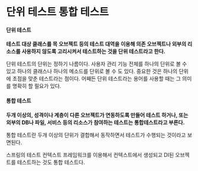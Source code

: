 # 단위 테스트 통합 테스트



#### 단위 테스트

  **테스트 대상 클래스를 목 오브젝트 등의 테스트 대역을 이용해 의존 오브젝트나 외부의 리소스를 사용하지 않도록 고리시켜서 테스트하는 것을 단위 테스트라고 한다.**

  단위 테스트의 단위는 정하기 나름이다. 사용자 관리 기능 전체를 하나의 단위로 볼 수  있고 하나의 클래스나 하나의 메소드를 단위로 볼 수 도 있다. 중요한 것은 하나의 단위에 초점을 맞춘 테스트라는 점이다. 어째든 단위 테스트라는 용어를 사용할 때는 그 의미를 명확히 할 필요가 있다.



#### 통합 테스트

  **두개 이상의, 성격이나 계층이 다른 오브젝트가 연동하도록 만들어 테스트 하거나, 또는 외부의 DB나 파일, 서비스 등의 리소스가 참여하는 테스트는 통합테스트라고 부른다.**

  통합 테스트란 두개 이상의 단위가 결합해서 동작하면서 테스트가 수행되는 것이라고 보면된다.

  스프링의 테스트 컨텍스트 프레임워크를 이용해서 컨텍스트에서 생성되고 DI된 오브젝트를 테스트하는 것도 통합 테스트다.

